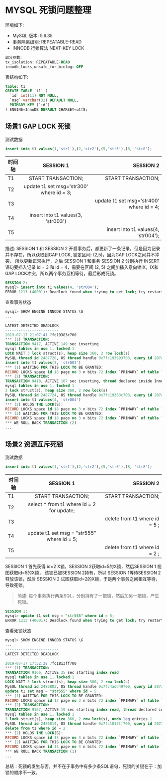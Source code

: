 # MYSQL 死锁问题整理

环境如下:
- MySQL 版本: 5.6.35
- 事务隔离级别: REPEATABLE-READ
- INNODB 行锁算法 NEXT-KEY LOCK

``` sql
部分参数:
tx_isolation: REPEATABLE-READ
innodb_locks_unsafe_for_binlog: OFF
```
表结构如下:
``` sql
Table: t1
CREATE TABLE `t1` (
  `id` int(11) NOT NULL,
  `msg` varchar(32) DEFAULT NULL,
  PRIMARY KEY (`id`)
) ENGINE=InnoDB DEFAULT CHARSET=utf8;
```

## 场景1 GAP LOCK 死锁
测试数据
``` sql
insert into t1 values(1,'str1'),(2,'str2'),(5,'str5'),(8, 'str8');
```
时间轴|SESSION 1| SESSION 2
--|:--:|--:
T1|START TRANSACTION;|START TRANSACTION;
T2|update t1 set msg='str300' where id = 3;|
T3||update t1 set msg='str400' where id = 4;
T4|insert into t1 values(3, 'str003')|
T5||insert into t1 values(4, 'str004');

描述: SESSION 1 和 SESSION 2 开启事务后，都更新了一条记录，但是因为记录并不存在，所以获取到GAP LOCK, 锁定区间: (2,5)，因为GAP LOCK之间并不冲突， 所以更新正常执行，之后 SESSION 1 和事务 SESSION 2 分别执行 INSERT 语句要插入记录 id = 3 和 id = 4，需要在区间 (2, 5) 之间加插入意向锁IX，IX和GAP LOCK冲突，所以两个事务互相等待，最后形成死锁。

``` sql
SESSION 2:
mysql> insert into t1 values(4, 'str004');
ERROR 1213 (40001): Deadlock found when trying to get lock; try restarting transaction
```
查看事务状态
``` sql
mysql> SHOW ENGINE INNODB STATUS \G
... 
------------------------
LATEST DETECTED DEADLOCK
------------------------
2019-07-17 21:07:41 7fc19383c700
*** (1) TRANSACTION:
TRANSACTION 9417, ACTIVE 149 sec inserting
mysql tables in use 1, locked 1
LOCK WAIT 3 lock struct(s), heap size 360, 2 row lock(s)
MySQL thread id 2487720, OS thread handle 0x7fc193993700, query id 20745498 10.148.16.25 dba update
insert into t1 values(3, 'str003')
*** (1) WAITING FOR THIS LOCK TO BE GRANTED:
RECORD LOCKS space id 18 page no 3 n bits 72 index `PRIMARY` of table `test`.`t1` trx id 9417 lock_mode X locks gap before rec insert intention waiting
*** (2) TRANSACTION:
TRANSACTION 9418, ACTIVE 107 sec inserting, thread declared inside InnoDB 5000
mysql tables in use 1, locked 1
3 lock struct(s), heap size 360, 2 row lock(s)
MySQL thread id 2487724, OS thread handle 0x7fc19383c700, query id 20745499 10.148.16.25 dba update
insert into t1 values(4, 'str004')
*** (2) HOLDS THE LOCK(S):
RECORD LOCKS space id 18 page no 3 n bits 72 index `PRIMARY` of table `test`.`t1` trx id 9418 lock_mode X locks gap before rec
*** (2) WAITING FOR THIS LOCK TO BE GRANTED:
RECORD LOCKS space id 18 page no 3 n bits 72 index `PRIMARY` of table `test`.`t1` trx id 9418 lock_mode X locks gap before rec insert intention waiting
*** WE ROLL BACK TRANSACTION (2)
...
```

## 场景2  资源互斥死锁
测试数据
``` sql
insert into t1 values(1,'str1'),(2,'str2'),(5,'str5'),(8, 'str8');
```

时间轴|SESSION 1| SESSION 2
--|:--:|--:
T1|START TRANSACTION;|START TRANSACTION;
T2|select * from t1 where id = 2 for update;|
T3||delete from t1 where id = 5 ;
T4|update t1 set msg = "str555" where id = 5;|
T5||delete from t1 where id = 2 ;

SESSION 1 首先获得 id=2 X锁，SESSION 2获取id=5的X锁，然后SESSION 1 视图获取id=5的X锁， 该锁已被SESSION 2持有，所以 SESSION 1等待SESSION 2释放该锁，然后 SESSION 2 试图获取id=2的X锁，于是两个事务之间相互等待，导致死锁。

> 简述: 每个事务执行两条SQL，分别持有了一把锁，然后加另一把锁，产生死锁。
``` sql
SESSION 1:
mysql> update t1 set msg = "str555" where id = 5;
ERROR 1213 (40001): Deadlock found when trying to get lock; try restarting transaction
```
查看死锁状态
``` sql
mysql> SHOW ENGINE INNODB STATUS \G
... 
------------------------
LATEST DETECTED DEADLOCK
------------------------
2019-07-17 17:52:38 7fc1813ff700
*** (1) TRANSACTION:
TRANSACTION 9166, ACTIVE 35 sec starting index read
mysql tables in use 1, locked 1
LOCK WAIT 3 lock struct(s), heap size 360, 2 row lock(s)
MySQL thread id 2486803, OS thread handle 0x7fc4add49700, query id 20737331 10.148.16.25 dba updating
update t1 set msg = "str555" where id = 5
*** (1) WAITING FOR THIS LOCK TO BE GRANTED:
RECORD LOCKS space id 13 page no 3 n bits 72 index `PRIMARY` of table `test`.`t1` trx id 9166 lock_mode X locks rec but not gap waiting
*** (2) TRANSACTION:
TRANSACTION 9167, ACTIVE 19 sec starting index read, thread declared inside InnoDB 5000
mysql tables in use 1, locked 1
3 lock struct(s), heap size 360, 2 row lock(s), undo log entries 1
MySQL thread id 2486814, OS thread handle 0x7fc1813ff700, query id 20737332 10.148.16.25 dba updating
delete from t1 where id = 2
*** (2) HOLDS THE LOCK(S):
RECORD LOCKS space id 13 page no 3 n bits 72 index `PRIMARY` of table `test`.`t1` trx id 9167 lock_mode X locks rec but not gap
*** (2) WAITING FOR THIS LOCK TO BE GRANTED:
RECORD LOCKS space id 13 page no 3 n bits 72 index `PRIMARY` of table `test`.`t1` trx id 9167 lock_mode X locks rec but not gap waiting
*** WE ROLL BACK TRANSACTION (1)
...
```
总结：死锁的发生与否，并不在于事务中有多少条SQL语句，死锁的关键在于：加锁的顺序不一致。
